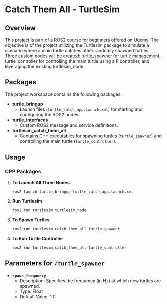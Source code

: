 # Catch Them All - TurtleSim

## Overview
This project is part of a ROS2 course for beginners offered on Udemy. The objective is of the project utilizing the Turtlesim package to simulate a scenario where a main turtle catches other randomly spawned turtles. Three custom nodes will be created: turtle_spawner for turtle management, turtle_controller for controlling the main turtle using a P controller, and leveraging the existing turtlesim_node.

## Packages
The project workspace contains the following packages:
- **turtle_bringup**
  - Launch files (`turtle_catch_app.launch.xml`) for starting and configuring the ROS2 nodes.
- **turtle_interfaces**
  - Custom ROS2 message and service definitions.
- **turtlesim_catch_them_all**
  - Contains C++ executables for spawning turtles (`turtle_spawner`) and controlling the main turtle (`turtle_controller`).


## Usage

### CPP Packages

1. **To Launch All Three Nodes**
   ```bash
   ros2 launch turtle_bringup turtle_catch_app.launch.xml
2. **Run Turtlesim**
   ```bash
   ros2 run turtlesim turtlesim_node
3. **To Spawn Turtles**
   ```bash
   ros2 run turtlesim_catch_them_all turtle_spawner
4. **To Run Turtle Controller**
   ```bash
   ros2 run turtlesim_catch_them_all turtle_controller

## Parameters for `/turtle_spawner`

- **`spawn_frequency`**
  - Description: Specifies the frequency (in Hz) at which new turtles are spawned.
  - Type: Float
  - Default Value: 1.0

